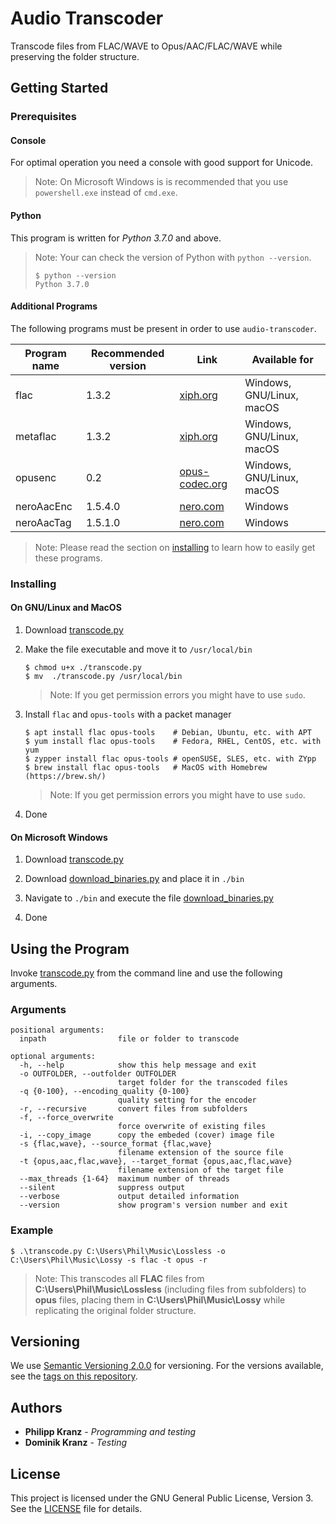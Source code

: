 # Audio Transcoder
Transcode files from FLAC/WAVE to Opus/AAC/FLAC/WAVE while preserving the folder structure.

## Getting Started
### Prerequisites
#### Console
For optimal operation you need a console with good support for Unicode.

> Note: On Microsoft Windows is is recommended that you use `powershell.exe` instead of `cmd.exe`.

#### Python
This program is written for *Python 3.7.0* and above.

> Note: Your can check the version of Python with `python --version`. 
> ```shell
> $ python --version
> Python 3.7.0
> ``` 

#### Additional Programs
The following programs must be present in order to use `audio-transcoder`.

Program name | Recommended version | Link | Available for
-------------|---------------------|------|--------------
flac         | 1.3.2               | [xiph.org](https://xiph.org/flac/download.html) | Windows, GNU/Linux, macOS
metaflac     | 1.3.2               | [xiph.org](https://xiph.org/flac/download.html) | Windows, GNU/Linux, macOS
opusenc      | 0.2                 | [opus-codec.org](https://opus-codec.org/downloads/) | Windows, GNU/Linux, macOS
neroAacEnc   | 1.5.4.0             | [nero.com](https://web.archive.org/web/20170610150750/http://ftp6.nero.com/tools/NeroAACCodec-1.5.1.zip) | Windows
neroAacTag   | 1.5.1.0             | [nero.com](https://web.archive.org/web/20170610150750/http://ftp6.nero.com/tools/NeroAACCodec-1.5.1.zip) | Windows

> Note: Please read the section on [installing](###Installing) to learn how to easily get these programs.

### Installing
#### On GNU/Linux and MacOS
1. Download [transcode.py](transcode.py)

2. Make the file executable and move it to `/usr/local/bin`
    ```shell
    $ chmod u+x ./transcode.py
    $ mv  ./transcode.py /usr/local/bin
    ```
    > Note: If you get permission errors you might have to use `sudo`.

3. Install `flac` and `opus-tools` with a packet manager
    ```shell
    $ apt install flac opus-tools    # Debian, Ubuntu, etc. with APT
    $ yum install flac opus-tools    # Fedora, RHEL, CentOS, etc. with yum
    $ zypper install flac opus-tools # openSUSE, SLES, etc. with ZYpp
    $ brew install flac opus-tools   # MacOS with Homebrew (https://brew.sh/)
    ```
    > Note: If you get permission errors you might have to use `sudo`.
4. Done

#### On Microsoft Windows
1. Download [transcode.py](transcode.py)

2. Download [download_binaries.py](bin/download_binaries.py) and place it in `./bin`

3. Navigate to `./bin` and execute the file [download_binaries.py](bin/download_binaries.py)

4. Done

## Using the Program
Invoke [transcode.py](transcode.py) from the command line and use the following arguments.

### Arguments
```
positional arguments:
  inpath                file or folder to transcode

optional arguments:
  -h, --help            show this help message and exit
  -o OUTFOLDER, --outfolder OUTFOLDER
                        target folder for the transcoded files
  -q {0-100}, --encoding_quality {0-100}
                        quality setting for the encoder
  -r, --recursive       convert files from subfolders
  -f, --force_overwrite
                        force overwrite of existing files
  -i, --copy_image      copy the embeded (cover) image file
  -s {flac,wave}, --source_format {flac,wave}
                        filename extension of the source file
  -t {opus,aac,flac,wave}, --target_format {opus,aac,flac,wave}
                        filename extension of the target file
  --max_threads {1-64}  maximum number of threads
  --silent              suppress output
  --verbose             output detailed information
  --version             show program's version number and exit
```

### Example
```shell
$ .\transcode.py C:\Users\Phil\Music\Lossless -o C:\Users\Phil\Music\Lossy -s flac -t opus -r
```
> Note: This transcodes all **FLAC** files from **C:\Users\Phil\Music\Lossless** (including files from subfolders) to **opus** files, placing them in **C:\Users\Phil\Music\Lossy** while replicating the original folder structure.

## Versioning
We use [Semantic Versioning 2.0.0](http://semver.org/) for versioning. For the versions available, see the [tags on this repository](https://github.com/PhilippKranz/audio-transcoder/tags).

## Authors
* **Philipp Kranz** - *Programming and testing*
* **Dominik Kranz** - *Testing*

## License
This project is licensed under the GNU General Public License, Version 3. See the [LICENSE](LICENSE) file for details.

